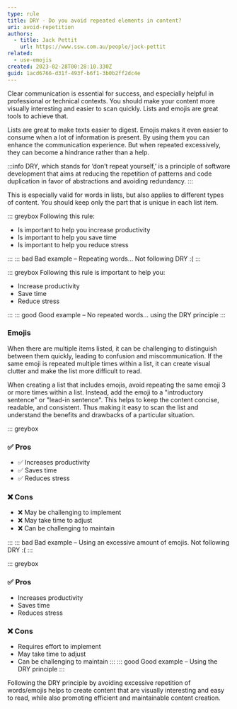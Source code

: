 ```yaml
---
type: rule
title: DRY - Do you avoid repeated elements in content?
uri: avoid-repetition
authors:
  - title: Jack Pettit
    url: https://www.ssw.com.au/people/jack-pettit
related:
  - use-emojis
created: 2023-02-28T00:28:10.330Z
guid: 1acd6766-d31f-493f-b6f1-3b0b2ff2dc4e
---
```


Clear communication is essential for success, and especially helpful in professional or technical contexts. You should make your content more visually interesting and easier to scan quickly. Lists and emojis are great tools to achieve that.

Lists are great to make texts easier to digest. Emojis makes it even easier to consume when a lot of information is present. By using them you can enhance the communication experience. But when repeated excessively, they can become a hindrance rather than a help.

<!--endintro-->

:::info
DRY, which stands for ‘don’t repeat yourself,’ is a principle of software development that aims at reducing the repetition of patterns and code duplication in favor of abstractions and avoiding redundancy.
:::

This is especially valid for words in lists, but also applies to different types of content. You should keep only the part that is unique in each list item.

::: greybox
Following this rule:
  
* Is important to help you increase productivity
* Is important to help you save time
* Is important to help you reduce stress

:::
::: bad
Bad example – Repeating words... Not following DRY :(
:::

::: greybox
Following this rule is important to help you:
  
* Increase productivity
* Save time
* Reduce stress

:::
::: good
Good example – No repeated words... using the DRY principle
:::

### Emojis

When there are multiple items listed, it can be challenging to distinguish between them quickly, leading to confusion and miscommunication. If the same emoji is repeated multiple times within a list, it can create visual clutter and make the list more difficult to read. 

When creating a list that includes emojis, avoid repeating the same emoji 3 or more times within a list. Instead, add the emoji to a "introductory sentence" or "lead-in sentence". This helps to keep the content concise, readable, and consistent. Thus making it easy to scan the list and understand the benefits and drawbacks of a particular situation.

::: greybox

### ✅ Pros

* ✅ Increases productivity
* ✅ Saves time
* ✅ Reduces stress

### ❌ Cons

* ❌ May be challenging to implement
* ❌ May take time to adjust
* ❌ Can be challenging to maintain

:::
::: bad
Bad example – Using an excessive amount of emojis. Not following DRY :(
:::

::: greybox

### ✅ Pros

* Increases productivity
* Saves time
* Reduces stress

### ❌ Cons

* Requires effort to implement
* May take time to adjust
* Can be challenging to maintain
:::
::: good
Good example – Using the DRY principle
:::

Following the DRY principle by avoiding excessive repetition of words/emojis helps to create content that are visually interesting and easy to read, while also promoting efficient and maintainable content creation.
